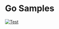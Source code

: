 # Go Samples

[![Test](https://github.com/tadayosi/samples-go/workflows/test/badge.svg)](https://github.com/tadayosi/samples-go/actions/workflows/test.yaml)
